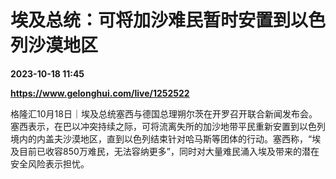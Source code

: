 # 埃及总统：可将加沙难民暂时安置到以色列沙漠地区

**2023-10-18 11:45**

**https://www.gelonghui.com/live/1252522**

格隆汇10月18日｜埃及总统塞西与德国总理朔尔茨在开罗召开联合新闻发布会。塞西表示，在巴以冲突持续之际，可将流离失所的加沙地带平民重新安置到以色列境内的内盖夫沙漠地区，直到以色列结束针对哈马斯等团体的行动。塞西称，“埃及目前已收容850万难民，无法容纳更多”，同时对大量难民涌入埃及带来的潜在安全风险表示担忧。